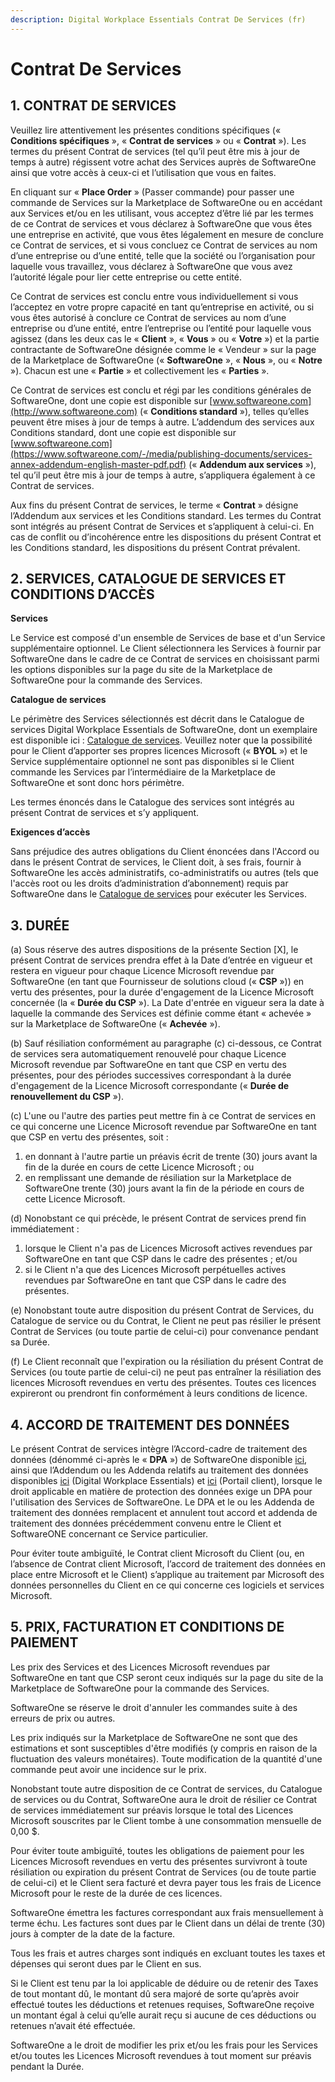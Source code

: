 ```yaml
---
description: Digital Workplace Essentials Contrat De Services (fr)
---
```


# Contrat De Services

## 1. CONTRAT DE SERVICES

Veuillez lire attentivement les présentes conditions spécifiques (« **Conditions spécifiques** », « **Contrat de services** » ou « **Contrat** »). Les termes du présent Contrat de services (tel qu’il peut être mis à jour de temps à autre) régissent votre achat des Services auprès de SoftwareOne ainsi que votre accès à ceux-ci et l’utilisation que vous en faites.

En cliquant sur « **Place Order** » (Passer commande) pour passer une commande de Services sur la Marketplace de SoftwareOne ou en accédant aux Services et/ou en les utilisant, vous acceptez d’être lié par les termes de ce Contrat de services et vous déclarez à SoftwareOne que vous êtes une entreprise en activité, que vous êtes légalement en mesure de conclure ce Contrat de services, et si vous concluez ce Contrat de services au nom d’une entreprise ou d’une entité, telle que la société ou l’organisation pour laquelle vous travaillez, vous déclarez à SoftwareOne que vous avez l’autorité légale pour lier cette entreprise ou cette entité.

Ce Contrat de services est conclu entre vous individuellement si vous l’acceptez en votre propre capacité en tant qu’entreprise en activité, ou si vous êtes autorisé à conclure ce Contrat de services au nom d’une entreprise ou d’une entité, entre l’entreprise ou l’entité pour laquelle vous agissez (dans les deux cas le « **Client** », « **Vous** » ou « **Votre** ») et la partie contractante de SoftwareOne désignée comme le « Vendeur » sur la page de la Marketplace de SoftwareOne (« **SoftwareOne** », « **Nous** », ou « **Notre** »). Chacun est une « **Partie** » et collectivement les « **Parties** ».

Ce Contrat de services est conclu et régi par les conditions générales de SoftwareOne, dont une copie est disponible sur  [www.softwareone.com](http://www.softwareone.com) (« **Conditions standard** »), telles qu’elles peuvent être mises à jour de temps à autre. L’addendum des services aux Conditions standard, dont une copie est disponible sur [www.softwareone.com](https://www.softwareone.com/-/media/publishing-documents/services-annex-addendum-english-master-pdf.pdf) (« **Addendum aux services** »), tel qu’il peut être mis à jour de temps à autre, s’appliquera également à ce Contrat de services.

Aux fins du présent Contrat de services, le terme « **Contrat** » désigne l’Addendum aux services et les Conditions standard. Les termes du Contrat sont intégrés au présent Contrat de Services et s’appliquent à celui-ci. En cas de conflit ou d’incohérence entre les dispositions du présent Contrat et les Conditions standard, les dispositions du présent Contrat prévalent.

## 2. SERVICES, CATALOGUE DE SERVICES ET CONDITIONS D’ACCÈS

**Services**

Le Service est composé d'un ensemble de Services de base et d'un Service supplémentaire optionnel. Le Client sélectionnera les Services à fournir par SoftwareOne dans le cadre de ce Contrat de services en choisissant parmi les options disponibles sur la page du site de la Marketplace de SoftwareOne pour la commande des Services.

**Catalogue de services**

Le périmètre des Services sélectionnés est décrit dans le Catalogue de services Digital Workplace Essentials de SoftwareOne, dont un exemplaire est disponible ici : [Catalogue de services](https://www.softwareone.com/-/media/publishing-documents/swo-digital-workplace-essentials-catalog-fr.pdf). Veuillez noter que la possibilité pour le Client d’apporter ses propres licences Microsoft (« **BYOL** ») et le Service supplémentaire optionnel ne sont pas disponibles si le Client commande les Services par l’intermédiaire de la Marketplace de SoftwareOne et sont donc hors périmètre.

Les termes énoncés dans le Catalogue des services sont intégrés au présent Contrat de services et s’y appliquent.

**Exigences d’accès**

&#x20;Sans préjudice des autres obligations du Client énoncées dans l'Accord ou dans le présent Contrat de services, le Client doit, à ses frais, fournir à SoftwareOne les accès administratifs, co-administratifs ou autres (tels que l'accès root ou les droits d’administration d’abonnement) requis par SoftwareOne dans le [Catalogue de services](https://www.softwareone.com/-/media/publishing-documents/swo-digital-workplace-essentials-catalog-fr.pdf) pour exécuter les Services. &#x20;

## &#x20;3. DURÉE

(a) Sous réserve des autres dispositions de la présente Section \[X], le présent Contrat de services prendra effet à la Date d’entrée en vigueur et restera en vigueur pour chaque Licence Microsoft revendue par SoftwareOne (en tant que Fournisseur de solutions cloud (« **CSP** »)) en vertu des présentes, pour la durée d'engagement de la Licence Microsoft concernée (la « **Durée du CSP** »). La Date d'entrée en vigueur sera la date à laquelle la commande des Services est définie comme étant « achevée » sur la Marketplace de SoftwareOne (« **Achevée** »).

&#x20;(b) Sauf résiliation conformément au paragraphe (c) ci-dessous, ce Contrat de services sera automatiquement renouvelé pour chaque Licence Microsoft revendue par SoftwareOne en tant que CSP en vertu des présentes, pour des périodes successives correspondant à la durée d'engagement de la Licence Microsoft correspondante (« **Durée de renouvellement du CSP** »).

&#x20;(c) L'une ou l'autre des parties peut mettre fin à ce Contrat de services en ce qui concerne une Licence Microsoft revendue par SoftwareOne en tant que CSP en vertu des présentes, soit :

1. en donnant à l'autre partie un préavis écrit de trente (30) jours avant la fin de la durée en cours de cette Licence Microsoft ; ou
2. en remplissant une demande de résiliation sur la Marketplace de SoftwareOne trente (30) jours avant la fin de la période en cours de cette Licence Microsoft.

&#x20;(d)  Nonobstant ce qui précède, le présent Contrat de services prend fin immédiatement :&#x20;

1. lorsque le Client n'a pas de Licences Microsoft actives revendues par SoftwareOne en tant que CSP dans le cadre des présentes ; et/ou
2. si le Client n'a que des Licences Microsoft perpétuelles actives revendues par SoftwareOne en tant que CSP dans le cadre des présentes.

&#x20;(e) Nonobstant toute autre disposition du présent Contrat de Services, du Catalogue de service ou du Contrat, le Client ne peut pas résilier le présent Contrat de Services (ou toute partie de celui-ci) pour convenance pendant sa Durée.

&#x20;(f) Le Client reconnaît que l'expiration ou la résiliation du présent Contrat de Services (ou toute partie de celui-ci) ne peut pas entraîner la résiliation des licences Microsoft revendues en vertu des présentes. Toutes ces licences expireront ou prendront fin conformément à leurs conditions de licence.

## 4. ACCORD DE TRAITEMENT DES DONNÉES

Le présent Contrat de services intègre l’Accord-cadre de traitement des données (dénommé ci-après le « **DPA** ») de SoftwareOne disponible [ici](https://www.softwareone.com/-/media/publishing-documents/swo-framework-dpa-customer-fr.pdf), ainsi que l’Addendum ou les Addenda relatifs au traitement des données disponibles [ici](https://www.softwareone.com/-/media/publishing-documents/swo-data-processing-addendum-digital-workplace-essentials-fr.pdf) (Digital Workplace Essentials) et [ici](https://www.softwareone.com/-/media/publishing-documents/swo-data-processing-addendum-pyracloud-fr.pdf) (Portail client), lorsque le droit applicable en matière de protection des données exige un DPA pour l'utilisation des Services de SoftwareOne. Le DPA et le ou les Addenda de traitement des données remplacent et annulent tout accord et addenda de traitement des données précédemment convenu entre le Client et SoftwareONE concernant ce Service particulier.

Pour éviter toute ambiguïté, le Contrat client Microsoft du Client (ou, en l’absence de Contrat client Microsoft, l’accord de traitement des données en place entre Microsoft et le Client) s’applique au traitement par Microsoft des données personnelles du Client en ce qui concerne ces logiciels et services Microsoft.

## 5. PRIX, FACTURATION ET CONDITIONS DE PAIEMENT

Les prix des Services et des Licences Microsoft revendues par SoftwareOne en tant que CSP seront ceux indiqués sur la page du site de la Marketplace de SoftwareOne pour la commande des Services. &#x20;

SoftwareOne se réserve le droit d'annuler les commandes suite à des erreurs de prix ou autres.

Les prix indiqués sur la Marketplace de SoftwareOne ne sont que des estimations et sont susceptibles d'être modifiés (y compris en raison de la fluctuation des valeurs monétaires). Toute modification de la quantité d'une commande peut avoir une incidence sur le prix.

Nonobstant toute autre disposition de ce Contrat de services, du Catalogue de services ou du Contrat, SoftwareOne aura le droit de résilier ce Contrat de services immédiatement sur préavis lorsque le total des Licences Microsoft souscrites par le Client tombe à une consommation mensuelle de 0,00 $.

Pour éviter toute ambiguïté, toutes les obligations de paiement pour les Licences Microsoft revendues en vertu des présentes survivront à toute résiliation ou expiration du présent Contrat de Services (ou de toute partie de celui-ci) et le Client sera facturé et devra payer tous les frais de Licence Microsoft pour le reste de la durée de ces licences.

SoftwareOne émettra les factures correspondant aux frais mensuellement à terme échu. Les factures sont dues par le Client dans un délai de trente (30) jours à compter de la date de la facture.

Tous les frais et autres charges sont indiqués en excluant toutes les taxes et dépenses qui seront dues par le Client en sus.

Si le Client est tenu par la loi applicable de déduire ou de retenir des Taxes de tout montant dû, le montant dû sera majoré de sorte qu’après avoir effectué toutes les déductions et retenues requises, SoftwareOne reçoive un montant égal à celui qu’elle aurait reçu si aucune de ces déductions ou retenues n’avait été effectuée.

SoftwareOne a le droit de modifier les prix et/ou les frais pour les Services et/ou toutes les Licences Microsoft revendues à tout moment sur préavis pendant la Durée.
